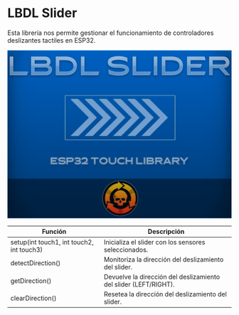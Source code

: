 # LBDL Slider

Esta librería nos permite gestionar el funcionamiento de controladores deslizantes tactiles en ESP32.


<img src="header.png" />

| Función | Descripción |
| ------------- | ------------- |
| setup(int touch1, int touch2, int touch3)| Inicializa el slider con los sensores seleccionados.
detectDirection()| Monitoriza la dirección del deslizamiento del slider.
|getDirection()| Devuelve la dirección del deslizamiento del slider (LEFT/RIGHT).
|clearDirection()|Resetea la dirección del deslizamiento del slider.




